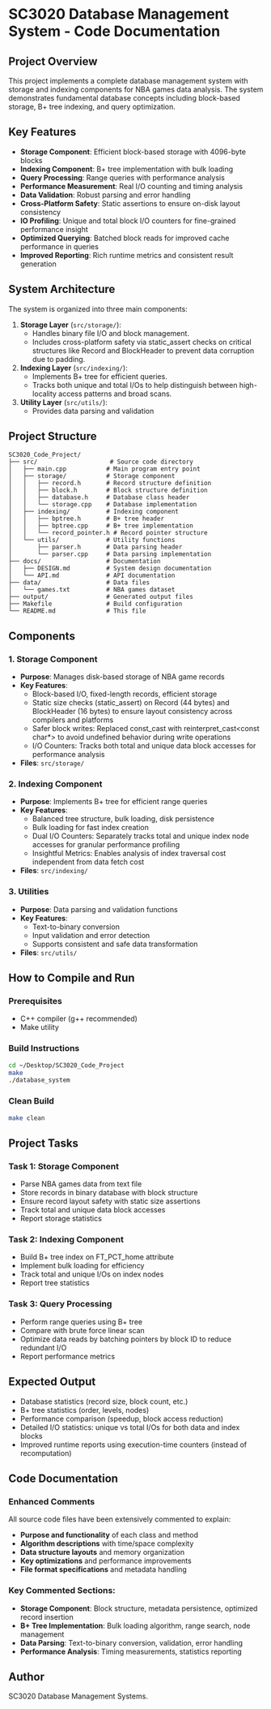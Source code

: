 # SC3020 Database Management System - Code Documentation

## Project Overview
This project implements a complete database management system with storage and indexing components for NBA games data analysis. The system demonstrates fundamental database concepts including block-based storage, B+ tree indexing, and query optimization.

## Key Features

- **Storage Component**: Efficient block-based storage with 4096-byte blocks
- **Indexing Component**: B+ tree implementation with bulk loading
- **Query Processing**: Range queries with performance analysis
- **Performance Measurement**: Real I/O counting and timing analysis
- **Data Validation**: Robust parsing and error handling
- **Cross-Platform Safety**: Static assertions to ensure on-disk layout consistency
- **IO Profiling**: Unique and total block I/O counters for fine-grained performance insight
- **Optimized Querying**: Batched block reads for improved cache performance in queries
- **Improved Reporting**: Rich runtime metrics and consistent result generation


## System Architecture

The system is organized into three main components:

1. **Storage Layer** (`src/storage/`):
   - Handles binary file I/O and block management.
   - Includes cross-platform safety via static_assert checks on critical structures like Record and BlockHeader to prevent data corruption due to padding.
3. **Indexing Layer** (`src/indexing/`):
    - Implements B+ tree for efficient queries.
    - Tracks both unique and total I/Os to help distinguish between high-locality access patterns and broad scans.
5. **Utility Layer** (`src/utils/`):
   - Provides data parsing and validation

## Project Structure
```
SC3020_Code_Project/
├── src/                    # Source code directory
│   ├── main.cpp           # Main program entry point
│   ├── storage/           # Storage component
│   │   ├── record.h       # Record structure definition
│   │   ├── block.h        # Block structure definition
│   │   ├── database.h     # Database class header
│   │   └── storage.cpp    # Database implementation
│   ├── indexing/          # Indexing component
│   │   ├── bptree.h       # B+ tree header
│   │   ├── bptree.cpp     # B+ tree implementation
│   │   └── record_pointer.h # Record pointer structure
│   └── utils/             # Utility functions
│       ├── parser.h       # Data parsing header
│       └── parser.cpp     # Data parsing implementation
├── docs/                  # Documentation
│   ├── DESIGN.md          # System design documentation
│   └── API.md             # API documentation
├── data/                  # Data files
│   └── games.txt          # NBA games dataset
├── output/                # Generated output files
├── Makefile               # Build configuration
└── README.md              # This file
```

## Components

### 1. Storage Component
- **Purpose**: Manages disk-based storage of NBA game records
- **Key Features**:
    - Block-based I/O, fixed-length records, efficient storage
    - Static size checks (static_assert) on Record (44 bytes) and BlockHeader (16 bytes) to ensure layout consistency across compilers and platforms
    - Safer block writes: Replaced const_cast with reinterpret_cast<const char*> to avoid undefined behavior during write operations
    - I/O Counters: Tracks both total and unique data block accesses for performance analysis
- **Files**: `src/storage/`

### 2. Indexing Component  
- **Purpose**: Implements B+ tree for efficient range queries
- **Key Features**:
    - Balanced tree structure, bulk loading, disk persistence
    - Bulk loading for fast index creation
    - Dual I/O Counters: Separately tracks total and unique index node accesses for granular performance profiling
    - Insightful Metrics: Enables analysis of index traversal cost independent from data fetch cost
- **Files**: `src/indexing/`

### 3. Utilities
- **Purpose**: Data parsing and validation functions
- **Key Features**:
    - Text-to-binary conversion
    - Input validation and error detection
    - Supports consistent and safe data transformation
- **Files**: `src/utils/`

## How to Compile and Run

### Prerequisites
- C++ compiler (g++ recommended)
- Make utility

### Build Instructions
```bash
cd ~/Desktop/SC3020_Code_Project
make
./database_system
```

### Clean Build
```bash
make clean
```

## Project Tasks

### Task 1: Storage Component
- Parse NBA games data from text file
- Store records in binary database with block structure
- Ensure record layout safety with static size assertions
- Track total and unique data block accesses
- Report storage statistics

### Task 2: Indexing Component
- Build B+ tree index on FT_PCT_home attribute
- Implement bulk loading for efficiency
- Track total and unique I/Os on index nodes
- Report tree statistics

### Task 3: Query Processing
- Perform range queries using B+ tree
- Compare with brute force linear scan
- Optimize data reads by batching pointers by block ID to reduce redundant I/O
- Report performance metrics

## Expected Output
- Database statistics (record size, block count, etc.)
- B+ tree statistics (order, levels, nodes)
- Performance comparison (speedup, block access reduction)
- Detailed I/O statistics: unique vs total I/Os for both data and index blocks
- Improved runtime reports using execution-time counters (instead of recomputation)

## Code Documentation

### Enhanced Comments
All source code files have been extensively commented to explain:
- **Purpose and functionality** of each class and method
- **Algorithm descriptions** with time/space complexity
- **Data structure layouts** and memory organization
- **Key optimizations** and performance improvements
- **File format specifications** and metadata handling

### Key Commented Sections:
- **Storage Component**: Block structure, metadata persistence, optimized record insertion
- **B+ Tree Implementation**: Bulk loading algorithm, range search, node management
- **Data Parsing**: Text-to-binary conversion, validation, error handling
- **Performance Analysis**: Timing measurements, statistics reporting

## Author
SC3020 Database Management Systems.
